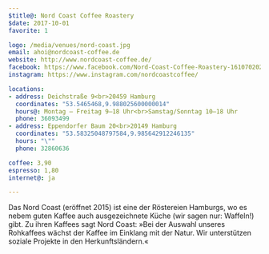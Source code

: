 ```yaml
---
$title@: Nord Coast Coffee Roastery
$date: 2017-10-01
favorite: 1

logo: /media/venues/nord-coast.jpg
email: ahoi@nordcoast-coffee.de
website: http://www.nordcoast-coffee.de/
facebook: https://www.facebook.com/Nord-Coast-Coffee-Roastery-1610702029193222/
instagram: https://www.instagram.com/nordcoastcoffee/

locations:
- address: Deichstraße 9<br>20459 Hamburg
  coordinates: "53.5465468,9.988025600000014"
  hours@: Montag – Freitag 9–18 Uhr<br>Samstag/Sonntag 10–18 Uhr
  phone: 36093499
- address: Eppendorfer Baum 20<br>20149 Hamburg
  coordinates: "53.58325048797584,9.985642912246135"
  hours: "\""
  phone: 32860636

coffee: 3,90
espresso: 1,80
internet@: ja

---
```

Das Nord Coast (eröffnet 2015) ist eine der Röstereien Hamburgs, wo es nebem guten Kaffee auch ausgezeichnete Küche (wir sagen nur: Waffeln!) gibt. Zu ihren Kaffees sagt Nord Coast: »Bei der Auswahl unseres Rohkaffees wächst der Kaffee im Einklang mit der Natur. Wir unterstützen soziale Projekte in den Herkunftsländern.«